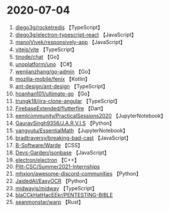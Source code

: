 # 2020-07-04

1. [diego3g/rocketredis](https://github.com/diego3g/rocketredis) 【TypeScript】
2. [diego3g/electron-typescript-react](https://github.com/diego3g/electron-typescript-react) 【JavaScript】
3. [manojVivek/responsively-app](https://github.com/manojVivek/responsively-app) 【JavaScript】
4. [vitejs/vite](https://github.com/vitejs/vite) 【TypeScript】
5. [tinode/chat](https://github.com/tinode/chat) 【Go】
6. [unoplatform/uno](https://github.com/unoplatform/uno) 【C#】
7. [wenjianzhang/go-admin](https://github.com/wenjianzhang/go-admin) 【Go】
8. [mozilla-mobile/fenix](https://github.com/mozilla-mobile/fenix) 【Kotlin】
9. [ant-design/ant-design](https://github.com/ant-design/ant-design) 【TypeScript】
10. [hoanhan101/ultimate-go](https://github.com/hoanhan101/ultimate-go) 【Go】
11. [trungk18/jira-clone-angular](https://github.com/trungk18/jira-clone-angular) 【TypeScript】
12. [FirebaseExtended/flutterfire](https://github.com/FirebaseExtended/flutterfire) 【Dart】
13. [eemlcommunity/PracticalSessions2020](https://github.com/eemlcommunity/PracticalSessions2020) 【JupyterNotebook】
14. [GauravSingh9356/J.A.R.V.I.S](https://github.com/GauravSingh9356/J.A.R.V.I.S) 【Python】
15. [yangyutu/EssentialMath](https://github.com/yangyutu/EssentialMath) 【JupyterNotebook】
16. [bradtraversy/breaking-bad-cast](https://github.com/bradtraversy/breaking-bad-cast) 【JavaScript】
17. [B-Software/Warde](https://github.com/B-Software/Warde) 【CSS】
18. [Devs-Garden/jsonbase](https://github.com/Devs-Garden/jsonbase) 【JavaScript】
19. [electron/electron](https://github.com/electron/electron) 【C++】
20. [Pitt-CSC/Summer2021-Internships](https://github.com/Pitt-CSC/Summer2021-Internships) 
21. [mhxion/awesome-discord-communities](https://github.com/mhxion/awesome-discord-communities) 【Python】
22. [JaidedAI/EasyOCR](https://github.com/JaidedAI/EasyOCR) 【Python】
23. [midwayjs/midway](https://github.com/midwayjs/midway) 【TypeScript】
24. [blaCCkHatHacEEkr/PENTESTING-BIBLE](https://github.com/blaCCkHatHacEEkr/PENTESTING-BIBLE) 
25. [seanmonstar/warp](https://github.com/seanmonstar/warp) 【Rust】
